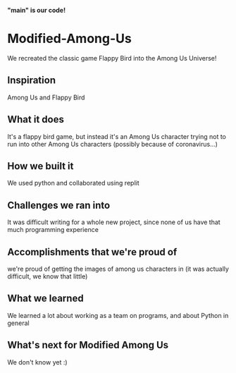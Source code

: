 **"main" is our code!**

# Modified-Among-Us
We recreated the classic game Flappy Bird into the Among Us Universe!

## Inspiration
Among Us and Flappy Bird

## What it does
It's a flappy bird game, but instead it's an Among Us character trying not to run into other Among Us characters (possibly because of coronavirus...)

## How we built it
We used python and collaborated using replit

## Challenges we ran into
It was difficult writing for a whole new project, since none of us have that much programming experience

## Accomplishments that we're proud of
we're proud of getting the images of among us characters in (it was actually difficult, we know that little)

## What we learned
We learned a lot about working as a team on programs, and about Python in general

## What's next for Modified Among Us
We don't know yet :)
